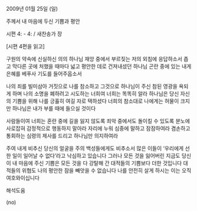 2009년 01월 25일 (일)

주께서 내 마음에 두신 기쁨과 평안



시편 4: - 4: / 새찬송가  장

[시편 4편을 읽고]

구원의 약속에 신실하신 의의 하나님
재앙 중에서 부르짖는 저의 외침에 응답하소서
좁고 막다른 곳에 처했을 때마다 넓고 평안한 데로 건져내셨던 하나님
곤란 중에 있는 내게 은혜를 베푸사 기도를 들어주옵소서

나의 죄를 빌미삼아 거짓으로 나를 참소하고 
그것으로 하나님이 주신 참된 영광을 욕되게 하며
나의 소명을 폐하려고 시도하는 너희여 
너희는 똑똑히 알라 
하나님은 당신 자신의 기쁨을 위해 나를 긍휼히 여길 자로 택하셨다
너희의 참소대로 나에게는 허물이 크지만 
하나님은 내가 부를 때에 들으실 것이다

사람들이여 너희는 혼란 중에 길을 잃지 않도록 
죄악 중에서도 돌이킬 수 있도록
분노에 사로잡혀 감정적으로 행동하지 말아라
자리에 누워 심중에 말하고 잠잠하여라 
겸손하고 통회하는 심령의 제사를 드리고 하나님만 의지하여라 

주여 내게 비추신 당신의 얼굴을 주의 백성들에게도 비추소서
많은 이들이 ‘우리에게 선한 일이 일어날 수 없다’라고 낙심하고 있습니다
그러나 모든 것을 잃어버린 지금도 
당신이 내 마음에 주신 기쁨은 
모든 것을 다 강탈해 간 대적들의 기쁨보다 더한 것입니다
대적들의 위협도 나의 평안한 잠을 빼앗을 수 없습니다 
나를 안전히 살게 하시는 이는 오직 여호와이십니다

해석도움





(no)